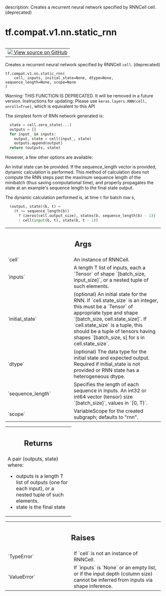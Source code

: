 description: Creates a recurrent neural network specified by RNNCell cell. (deprecated)

<div itemscope itemtype="http://developers.google.com/ReferenceObject">
<meta itemprop="name" content="tf.compat.v1.nn.static_rnn" />
<meta itemprop="path" content="Stable" />
</div>

# tf.compat.v1.nn.static_rnn

<!-- Insert buttons and diff -->

<table class="tfo-notebook-buttons tfo-api nocontent" align="left">
<td>
  <a target="_blank" href="https://github.com/tensorflow/tensorflow/blob/r2.3/tensorflow/python/ops/rnn.py#L1241-L1417">
    <img src="https://www.tensorflow.org/images/GitHub-Mark-32px.png" />
    View source on GitHub
  </a>
</td>
</table>



Creates a recurrent neural network specified by RNNCell `cell`. (deprecated)

<pre class="devsite-click-to-copy prettyprint lang-py tfo-signature-link">
<code>tf.compat.v1.nn.static_rnn(
    cell, inputs, initial_state=None, dtype=None, sequence_length=None, scope=None
)
</code></pre>



<!-- Placeholder for "Used in" -->

Warning: THIS FUNCTION IS DEPRECATED. It will be removed in a future version.
Instructions for updating:
Please use `keras.layers.RNN(cell, unroll=True)`, which is equivalent to this API

The simplest form of RNN network generated is:

```python
  state = cell.zero_state(...)
  outputs = []
  for input_ in inputs:
    output, state = cell(input_, state)
    outputs.append(output)
  return (outputs, state)
```
However, a few other options are available:

An initial state can be provided.
If the sequence_length vector is provided, dynamic calculation is performed.
This method of calculation does not compute the RNN steps past the maximum
sequence length of the minibatch (thus saving computational time),
and properly propagates the state at an example's sequence length
to the final state output.

The dynamic calculation performed is, at time `t` for batch row `b`,

```python
  (output, state)(b, t) =
    (t >= sequence_length(b))
      ? (zeros(cell.output_size), states(b, sequence_length(b) - 1))
      : cell(input(b, t), state(b, t - 1))
```

<!-- Tabular view -->
 <table class="responsive fixed orange">
<colgroup><col width="214px"><col></colgroup>
<tr><th colspan="2"><h2 class="add-link">Args</h2></th></tr>

<tr>
<td>
`cell`
</td>
<td>
An instance of RNNCell.
</td>
</tr><tr>
<td>
`inputs`
</td>
<td>
A length T list of inputs, each a `Tensor` of shape `[batch_size,
input_size]`, or a nested tuple of such elements.
</td>
</tr><tr>
<td>
`initial_state`
</td>
<td>
(optional) An initial state for the RNN. If `cell.state_size`
is an integer, this must be a `Tensor` of appropriate type and shape
`[batch_size, cell.state_size]`. If `cell.state_size` is a tuple, this
should be a tuple of tensors having shapes `[batch_size, s] for s in
cell.state_size`.
</td>
</tr><tr>
<td>
`dtype`
</td>
<td>
(optional) The data type for the initial state and expected output.
Required if initial_state is not provided or RNN state has a heterogeneous
dtype.
</td>
</tr><tr>
<td>
`sequence_length`
</td>
<td>
Specifies the length of each sequence in inputs. An int32
or int64 vector (tensor) size `[batch_size]`, values in `[0, T)`.
</td>
</tr><tr>
<td>
`scope`
</td>
<td>
VariableScope for the created subgraph; defaults to "rnn".
</td>
</tr>
</table>



<!-- Tabular view -->
 <table class="responsive fixed orange">
<colgroup><col width="214px"><col></colgroup>
<tr><th colspan="2"><h2 class="add-link">Returns</h2></th></tr>
<tr class="alt">
<td colspan="2">
A pair (outputs, state) where:

- outputs is a length T list of outputs (one for each input), or a nested
tuple of such elements.
- state is the final state
</td>
</tr>

</table>



<!-- Tabular view -->
 <table class="responsive fixed orange">
<colgroup><col width="214px"><col></colgroup>
<tr><th colspan="2"><h2 class="add-link">Raises</h2></th></tr>

<tr>
<td>
`TypeError`
</td>
<td>
If `cell` is not an instance of RNNCell.
</td>
</tr><tr>
<td>
`ValueError`
</td>
<td>
If `inputs` is `None` or an empty list, or if the input depth
(column size) cannot be inferred from inputs via shape inference.
</td>
</tr>
</table>

